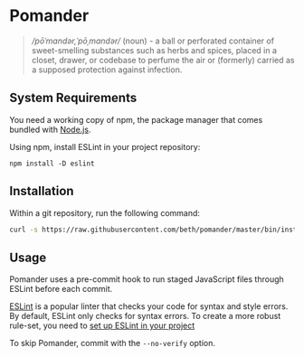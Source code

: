 # Pomander
> */pōˈmandər,ˈpōˌmandər/* (noun) -
> a ball or perforated container of sweet-smelling substances such as herbs and spices, placed in a closet, drawer, or codebase to perfume the air or (formerly) carried as a supposed protection against infection.

## System Requirements

You need a working copy of npm, the package manager that comes bundled with [Node.js](https://nodejs.org/en/).

Using npm, install ESLint in your project repository:

```
npm install -D eslint
```

## Installation
Within a git repository, run the following command:
```sh
curl -s https://raw.githubusercontent.com/beth/pomander/master/bin/install | bash
```

## Usage
Pomander uses a pre-commit hook to run staged JavaScript files through ESLint before each commit.

[ESLint](http://eslint.org/) is a popular linter that checks your code for syntax and style errors. By default, ESLint only checks for syntax errors. To create a more robust rule-set, you need to [set up ESLint in your project](http://eslint.org/docs/user-guide/getting-started) 

To skip Pomander, commit with the `--no-verify` option.
